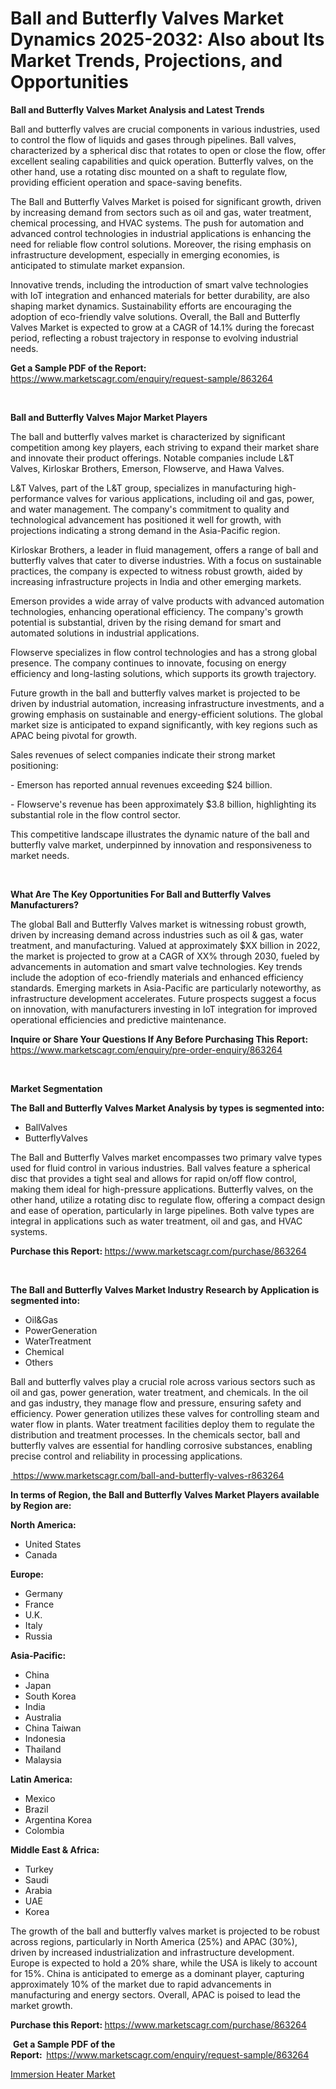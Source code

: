 <p><h1>Ball and Butterfly Valves Market Dynamics 2025-2032: Also about Its Market Trends, Projections, and Opportunities</h1></p><p><strong>Ball and Butterfly Valves Market Analysis and Latest Trends</strong></p>
<p><p>Ball and butterfly valves are crucial components in various industries, used to control the flow of liquids and gases through pipelines. Ball valves, characterized by a spherical disc that rotates to open or close the flow, offer excellent sealing capabilities and quick operation. Butterfly valves, on the other hand, use a rotating disc mounted on a shaft to regulate flow, providing efficient operation and space-saving benefits.</p><p>The Ball and Butterfly Valves Market is poised for significant growth, driven by increasing demand from sectors such as oil and gas, water treatment, chemical processing, and HVAC systems. The push for automation and advanced control technologies in industrial applications is enhancing the need for reliable flow control solutions. Moreover, the rising emphasis on infrastructure development, especially in emerging economies, is anticipated to stimulate market expansion.</p><p>Innovative trends, including the introduction of smart valve technologies with IoT integration and enhanced materials for better durability, are also shaping market dynamics. Sustainability efforts are encouraging the adoption of eco-friendly valve solutions. Overall, the Ball and Butterfly Valves Market is expected to grow at a CAGR of 14.1% during the forecast period, reflecting a robust trajectory in response to evolving industrial needs.</p></p>
<p><strong>Get a Sample PDF of the Report:&nbsp;</strong> <a href="https://www.marketscagr.com/enquiry/request-sample/863264?utm_campaign=2770&utm_medium=2&utm_source=Github&utm_content=ia&utm_term=08042025&utm_id=ball-and-butterfly-valves">https://www.marketscagr.com/enquiry/request-sample/863264</a></p>
<p>&nbsp;</p>
<p><strong>Ball and Butterfly Valves Major Market Players</strong></p>
<p><p>The ball and butterfly valves market is characterized by significant competition among key players, each striving to expand their market share and innovate their product offerings. Notable companies include L&T Valves, Kirloskar Brothers, Emerson, Flowserve, and Hawa Valves.</p><p>L&T Valves, part of the L&T group, specializes in manufacturing high-performance valves for various applications, including oil and gas, power, and water management. The company's commitment to quality and technological advancement has positioned it well for growth, with projections indicating a strong demand in the Asia-Pacific region.</p><p>Kirloskar Brothers, a leader in fluid management, offers a range of ball and butterfly valves that cater to diverse industries. With a focus on sustainable practices, the company is expected to witness robust growth, aided by increasing infrastructure projects in India and other emerging markets.</p><p>Emerson provides a wide array of valve products with advanced automation technologies, enhancing operational efficiency. The company's growth potential is substantial, driven by the rising demand for smart and automated solutions in industrial applications.</p><p>Flowserve specializes in flow control technologies and has a strong global presence. The company continues to innovate, focusing on energy efficiency and long-lasting solutions, which supports its growth trajectory.</p><p>Future growth in the ball and butterfly valves market is projected to be driven by industrial automation, increasing infrastructure investments, and a growing emphasis on sustainable and energy-efficient solutions. The global market size is anticipated to expand significantly, with key regions such as APAC being pivotal for growth.</p><p>Sales revenues of select companies indicate their strong market positioning: </p><p>- Emerson has reported annual revenues exceeding $24 billion.</p><p>- Flowserve's revenue has been approximately $3.8 billion, highlighting its substantial role in the flow control sector. </p><p>This competitive landscape illustrates the dynamic nature of the ball and butterfly valve market, underpinned by innovation and responsiveness to market needs.</p></p>
<p>&nbsp;</p>
<p><strong>What Are The Key Opportunities For Ball and Butterfly Valves Manufacturers?</strong></p>
<p><p>The global Ball and Butterfly Valves market is witnessing robust growth, driven by increasing demand across industries such as oil & gas, water treatment, and manufacturing. Valued at approximately $XX billion in 2022, the market is projected to grow at a CAGR of XX% through 2030, fueled by advancements in automation and smart valve technologies. Key trends include the adoption of eco-friendly materials and enhanced efficiency standards. Emerging markets in Asia-Pacific are particularly noteworthy, as infrastructure development accelerates. Future prospects suggest a focus on innovation, with manufacturers investing in IoT integration for improved operational efficiencies and predictive maintenance.</p></p>
<p><strong>Inquire or Share Your Questions If Any Before Purchasing This Report:</strong> <a href="https://www.marketscagr.com/enquiry/pre-order-enquiry/863264?utm_campaign=2770&utm_medium=2&utm_source=Github&utm_content=ia&utm_term=08042025&utm_id=ball-and-butterfly-valves">https://www.marketscagr.com/enquiry/pre-order-enquiry/863264</a></p>
<p>&nbsp;</p>
<p><strong>Market Segmentation</strong></p>
<p><strong>The Ball and Butterfly Valves Market Analysis by types is segmented into:</strong></p>
<p><ul><li>BallValves</li><li>ButterflyValves</li></ul></p>
<p><p>The Ball and Butterfly Valves market encompasses two primary valve types used for fluid control in various industries. Ball valves feature a spherical disc that provides a tight seal and allows for rapid on/off flow control, making them ideal for high-pressure applications. Butterfly valves, on the other hand, utilize a rotating disc to regulate flow, offering a compact design and ease of operation, particularly in large pipelines. Both valve types are integral in applications such as water treatment, oil and gas, and HVAC systems.</p></p>
<p><strong>Purchase this Report:&nbsp;</strong><a href="https://www.marketscagr.com/purchase/863264?utm_campaign=2770&utm_medium=2&utm_source=Github&utm_content=ia&utm_term=08042025&utm_id=ball-and-butterfly-valves">https://www.marketscagr.com/purchase/863264</a></p>
<p>&nbsp;</p>
<p><strong>The Ball and Butterfly Valves Market Industry Research by Application is segmented into:</strong></p>
<p><ul><li>Oil&Gas</li><li>PowerGeneration</li><li>WaterTreatment</li><li>Chemical</li><li>Others</li></ul></p>
<p><p>Ball and butterfly valves play a crucial role across various sectors such as oil and gas, power generation, water treatment, and chemicals. In the oil and gas industry, they manage flow and pressure, ensuring safety and efficiency. Power generation utilizes these valves for controlling steam and water flow in plants. Water treatment facilities deploy them to regulate the distribution and treatment processes. In the chemicals sector, ball and butterfly valves are essential for handling corrosive substances, enabling precise control and reliability in processing applications.</p></p>
<p><a href="https://www.marketscagr.com/ball-and-butterfly-valves-r863264?utm_campaign=2770&utm_medium=2&utm_source=Github&utm_content=ia&utm_term=08042025&utm_id=ball-and-butterfly-valves">&nbsp;https://www.marketscagr.com/ball-and-butterfly-valves-r863264</a></p>
<p><strong>In terms of Region, the Ball and Butterfly Valves Market Players available by Region are:</strong></p>
<p>
    <p> <strong> North America: </strong>
        <ul>
            <li>United States</li>
            <li>Canada</li>
        </ul>
        </p> 
    <p> <strong> Europe: </strong>
        <ul>
            <li>Germany</li>
            <li>France</li>
            <li>U.K.</li>
            <li>Italy</li>
            <li>Russia</li>
        </ul>
        </p> 
    <p> <strong> Asia-Pacific: </strong>
        <ul>
            <li>China</li>
            <li>Japan</li>
            <li>South Korea</li>
            <li>India</li>
            <li>Australia</li>
            <li>China Taiwan</li>
            <li>Indonesia</li>
            <li>Thailand</li>
            <li>Malaysia</li>
        </ul>
        </p> 
    <p> <strong> Latin America: </strong>
        <ul>
            <li>Mexico</li>
            <li>Brazil</li>
            <li>Argentina Korea</li>
            <li>Colombia</li>
        </ul>
        </p> 
    <p> <strong> Middle East & Africa: </strong>
        <ul>
            <li>Turkey</li>
            <li>Saudi</li>
            <li>Arabia</li>
            <li>UAE</li>
            <li>Korea</li>
        </ul>
    </p>
    </p>
<p><p>The growth of the ball and butterfly valves market is projected to be robust across regions, particularly in North America (25%) and APAC (30%), driven by increased industrialization and infrastructure development. Europe is expected to hold a 20% share, while the USA is likely to account for 15%. China is anticipated to emerge as a dominant player, capturing approximately 10% of the market due to rapid advancements in manufacturing and energy sectors. Overall, APAC is poised to lead the market growth.</p></p>
<p><strong>Purchase this Report: </strong><a href="https://www.marketscagr.com/purchase/863264?utm_campaign=2770&utm_medium=2&utm_source=Github&utm_content=ia&utm_term=08042025&utm_id=ball-and-butterfly-valves">https://www.marketscagr.com/purchase/863264</a></p>
<p>&nbsp;<strong>Get a Sample PDF of the Report:&nbsp;&nbsp;</strong><a href="https://www.marketscagr.com/enquiry/request-sample/863264?utm_campaign=2770&utm_medium=2&utm_source=Github&utm_content=ia&utm_term=08042025&utm_id=ball-and-butterfly-valves">https://www.marketscagr.com/enquiry/request-sample/863264</a></p>
<p><strong></strong></p>
<p><p><a href="https://github.com/waverlyam689/Market-Research-Report-List-1/blob/main/immersion-heater-market.md?utm_campaign=2770&utm_medium=2&utm_source=Github&utm_content=ia&utm_term=08042025&utm_id=ball-and-butterfly-valves">Immersion Heater Market</a></p></p>